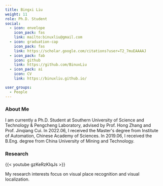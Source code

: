 ```yaml
---
title: Bingxi Liu
weight: 11
role: Ph.D. Student
social:
  - icon: envelope 
    icon_pack: fas
    link: mailto:binuxliu@gmail.com
  - icon: graduation-cap 
    icon_pack: fas
    link: https://scholar.google.com/citations?user=T2_7muEAAAAJ
  - icon_pack: fab
    icon: github
    link: https://github.com/BinuxLiu
  - icon_pack: ai
    icon: CV
    link: https://binuxliu.github.io/

user_groups:
  - People
---
```

### About Me

I am currently a Ph.D. Student at Southern University of Science and Technology & Pengcheng Laboratory, advised by Prof. Hong Zhang and Prof. Jinqiang Cui. 
In 2022.06, I received the Master's degree from Institute of Automation, Chinese Academy of Sciences.
In 2019.06, I received the B.Eng. degree from China University of Mining and Technology.

### Research
{{< youtube gzKeRzKIqJs >}}

My research interests focus on visual place recognition and visual localization. 




